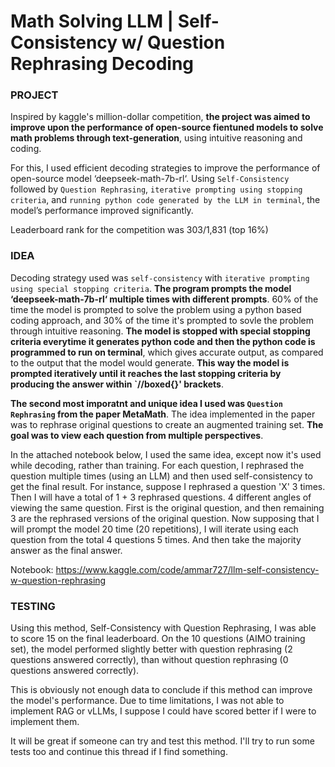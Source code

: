 # Math Solving LLM | Self-Consistency w/ Question Rephrasing Decoding

### PROJECT

Inspired by kaggle's million-dollar competition, **the project was aimed to improve upon the performance of open-source fientuned models to solve math problems through text-generation**, using intuitive reasoning and coding.

For this, I used efficient decoding strategies to improve the performance of open-source model ‘deepseek-math-7b-rl‘. Using `Self-Consistency` followed by `Question Rephrasing`, `iterative prompting using stopping criteria`, and `running python code generated by the LLM in terminal`, the model’s performance improved significantly.

Leaderboard rank for the competition was 303/1,831 (top 16%)

### IDEA

Decoding strategy used was `self-consistency` with `iterative prompting using special stopping criteria`. **The program prompts the model ‘deepseek-math-7b-rl‘ multiple times with different prompts**. 60% of the time the model is prompted to solve the problem using a python based coding approach, and 30% of the time it's prompted to sovle the problem through intuitive reasoning. **The model is stopped with special stopping criteria everytime it generates python code and then the python code is programmed to run on terminal**, which gives accurate output, as compared to the output that the model would generate. **This way the model is prompted iteratively until it reaches the last stopping criteria by producing the answer within `//boxed{}' brackets**.

**The second most imporatnt and unique idea I used was `Question Rephrasing` from the paper MetaMath**. The idea implemented in the paper was to rephrase original questions to create an augmented training set. **The goal was to view each question from multiple perspectives**.

In the attached notebook below, I used the same idea, except now it's used while decoding, rather than training. For each question, I rephrased the question multiple times (using an LLM) and then used self-consistency to get the final result. For instance, suppose I rephrased a question 'X' 3 times. Then I will have a total of 1 + 3 rephrased questions. 4 different angles of viewing the same question. First is the original question, and then remaining 3 are the rephrased versions of the original question. Now supposing that I will prompt the model 20 time (20 repetitions), I will iterate using each question from the total 4 questions 5 times. And then take the majority answer as the final answer.

Notebook: https://www.kaggle.com/code/ammar727/llm-self-consistency-w-question-rephrasing

### TESTING

Using this method, Self-Consistency with Question Rephrasing, I was able to score 15 on the final leaderboard. On the 10 questions (AIMO training set), the model performed slightly better with question rephrasing (2 questions answered correctly), than without question rephrasing (0 questions answered correctly).

This is obviously not enough data to conclude if this method can improve the model's performance. Due to time limitations, I was not able to implement RAG or vLLMs, I suppose I could have scored better if I were to implement them.

It will be great if someone can try and test this method. I'll try to run some tests too and continue this thread if I find something.

